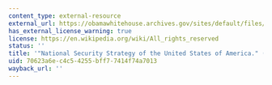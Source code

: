 ```yaml
---
content_type: external-resource
external_url: https://obamawhitehouse.archives.gov/sites/default/files/rss_viewer/national_security_strategy.pdf
has_external_license_warning: true
license: https://en.wikipedia.org/wiki/All_rights_reserved
status: ''
title: '"National Security Strategy of the United States of America." (PDF 1.5MB)'
uid: 70623a6e-c4c5-4255-bff7-7414f74a7013
wayback_url: ''
---
```

